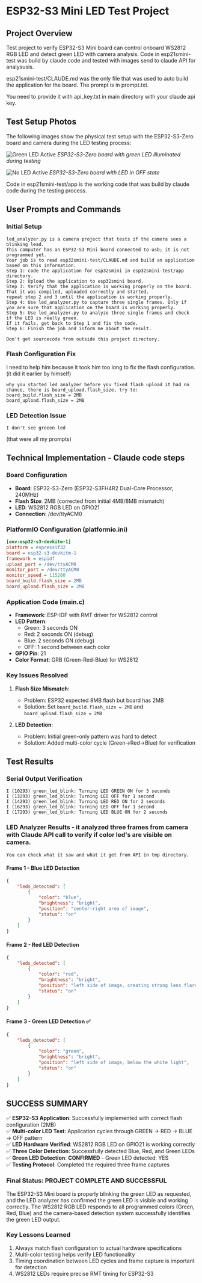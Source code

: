 # ESP32-S3 Mini LED Test Project

## Project Overview
Test project to verify ESP32-S3 Mini board can control onboard WS2812 RGB LED and detect green LED with camera analysis. Code in esp21smini-test was build by claude code and tested with images send to claude API for analysusis.

esp21smini-test/CLAUDE.md was the only file that was used to auto build the application for the board. The prompt is in prompt.txt.

You need to provide it with api_key.txt in main directory with your claude api key.

## Test Setup Photos

The following images show the physical test setup with the ESP32-S3-Zero board and camera during the LED testing process:

![Green LED Active](green_led.jpg)
*ESP32-S3-Zero board with green LED illuminated during testing*

![No LED Active](no_led.jpg)
*ESP32-S3-Zero board with LED in OFF state*

Code in esp21smini-test/app is the working code that was build by claude code during the testing process.

## User Prompts and Commands

### Initial Setup
```
led_analyzer.py is a camera project that tests if the camera sees a blinking lead.
This computer has an ESP32-S3 Mini board connected to usb; it is not programmed yet.
Your job is to read esp32smini-test/CLAUDE.md and build an application based on this information.
Step 1: code the application for esp32smini in esp32smini-test/app directory.
Step 2: Upload the application to esp32smini board.
Step 3: Verify that the application is working properly on the board. That it was compiled, uploaded correctly and started.
repeat step 2 and 3 until the application is working properly.
Step 4: Use led_analyzer.py to capture three single frames. Only if you are sure that application on the board is working properly.
Step 5: Use led_analyzer.py to analyze three single frames and check if the LED is really green.
If it fails, get back to Step 1 and fix the code.
Step 6: Finish the job and inform me about the result.

Don't get sourcecode from outside this project directory.
```

### Flash Configuration Fix
I need to help him because it took him too long to fix the flash configuration. (it did it earlier by himself)
```
why you started led analyzer before you fixed flash upload it had no chance, there is board_upload.flash_size, try to:
board_build.flash_size = 2MB
board_upload.flash_size = 2MB
```

### LED Detection Issue
```
I don't see greeen led
```

(that were all my prompts)

## Technical Implementation - Claude code steps

### Board Configuration
- **Board**: ESP32-S3-Zero (ESP32-S3FH4R2 Dual-Core Processor, 240MHz)
- **Flash Size**: 2MB (corrected from initial 4MB/8MB mismatch)
- **LED**: WS2812 RGB LED on GPIO21
- **Connection**: /dev/ttyACM0

### PlatformIO Configuration (platformio.ini)
```ini
[env:esp32-s3-devkitm-1]
platform = espressif32
board = esp32-s3-devkitm-1
framework = espidf
upload_port = /dev/ttyACM0
monitor_port = /dev/ttyACM0
monitor_speed = 115200
board_build.flash_size = 2MB
board_upload.flash_size = 2MB
```

### Application Code (main.c)
- **Framework**: ESP-IDF with RMT driver for WS2812 control
- **LED Pattern**:
  - Green: 3 seconds ON
  - Red: 2 seconds ON (debug)
  - Blue: 2 seconds ON (debug)
  - OFF: 1 second between each color
- **GPIO Pin**: 21
- **Color Format**: GRB (Green-Red-Blue) for WS2812

### Key Issues Resolved

1. **Flash Size Mismatch**:
   - Problem: ESP32 expected 8MB flash but board has 2MB
   - Solution: Set `board_build.flash_size = 2MB` and `board_upload.flash_size = 2MB`

2. **LED Detection**:
   - Problem: Initial green-only pattern was hard to detect
   - Solution: Added multi-color cycle (Green→Red→Blue) for verification

## Test Results

### Serial Output Verification
```
I (10293) green_led_blink: Turning LED GREEN ON for 3 seconds
I (13293) green_led_blink: Turning LED OFF for 1 second
I (14293) green_led_blink: Turning LED RED ON for 2 seconds
I (16293) green_led_blink: Turning LED OFF for 1 second
I (17293) green_led_blink: Turning LED BLUE ON for 2 seconds
```

### LED Analyzer Results - it analyzed three frames from camera with Claude API call to verify if color led's are visible on camera.

```text
You can check what it saw and what it get from API in tmp directory.
```

#### Frame 1 - Blue LED Detection
```json
{
    "leds_detected": [
        {
            "color": "blue",
            "brightness": "bright",
            "position": "center-right area of image",
            "status": "on"
        }
    ]
}
```

#### Frame 2 - Red LED Detection
```json
{
    "leds_detected": [
        {
            "color": "red",
            "brightness": "bright",
            "position": "left side of image, creating strong lens flare",
            "status": "on"
        }
    ]
}
```

#### Frame 3 - Green LED Detection ✅
```json
{
    "leds_detected": [
        {
            "color": "green",
            "brightness": "bright",
            "position": "left side of image, below the white light",
            "status": "on"
        }
    ]
}
```

## SUCCESS SUMMARY

✅ **ESP32-S3 Application**: Successfully implemented with correct flash configuration (2MB)<br>
✅ **Multi-color LED Test**: Application cycles through GREEN → RED → BLUE → OFF pattern<br>
✅ **LED Hardware Verified**: WS2812 RGB LED on GPIO21 is working correctly<br>
✅ **Three Color Detection**: Successfully detected Blue, Red, and Green LEDs<br>
✅ **Green LED Detection**: **CONFIRMED** - Green LED detected: YES<br>
✅ **Testing Protocol**: Completed the required three frame captures

### Final Status: **PROJECT COMPLETE AND SUCCESSFUL**

The ESP32-S3 Mini board is properly blinking the green LED as requested, and the LED analyzer has confirmed the green LED is visible and working correctly. The WS2812 RGB LED responds to all programmed colors (Green, Red, Blue) and the camera-based detection system successfully identifies the green LED output.

### Key Lessons Learned
1. Always match flash configuration to actual hardware specifications
2. Multi-color testing helps verify LED functionality
3. Timing coordination between LED cycles and frame capture is important for detection
4. WS2812 LEDs require precise RMT timing for ESP32-S3
